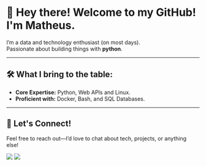 # 👋 Hey there! Welcome to my GitHub! I'm Matheus.

I’m a data and technology enthusiast (on most days).  
Passionate about building things with **python**.

---

## 🛠️ What I bring to the table:  

- **Core Expertise:** Python, Web APIs and Linux.
- **Proficient with:** Docker, Bash, and SQL Databases.  

---

## 💼 Let's Connect!

Feel free to reach out—I’d love to chat about tech, projects, or anything else!  
<div>
<a href="https://www.linkedin.com/in/matheus-vargas-013055215/" target="_blank"><img src="https://img.shields.io/badge/-LinkedIn-%230077B5.svg?style=for-the-badge&logo=Linkedin&logoColor=white" target="_blank"></a>
<a href="mailto:matheusvargas042@gmail.com"><img src="https://img.shields.io/badge/Gmail-D14836?style=for-the-badge&logo=gmail&logoColor=white" target="_blank"></a>
</div>
